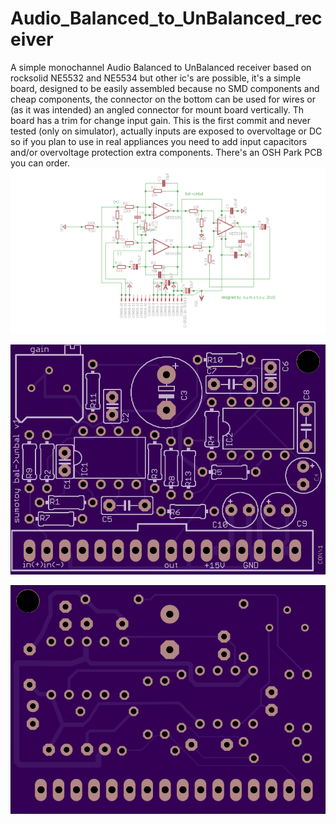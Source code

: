 # Audio_Balanced_to_UnBalanced_receiver
A simple monochannel Audio Balanced to UnBalanced receiver based on rocksolid NE5532 and NE5534 but other ic's are possible, it's a simple board, designed to be easily assembled because no SMD components and cheap components, the connector on the bottom can be used for wires or (as it was intended) an angled connector for mount board vertically.
Th board has a trim for change input gain.
This is the first commit and never tested (only on simulator), actually inputs are exposed to overvoltage or DC so if you plan to use in real appliances you need to add input capacitors and/or overvoltage protection extra components.
There's an OSH Park PCB you can order.<br>
![schematic](https://github.com/sumotoy/Audio_Balanced_to_UnBalanced_receiver/blob/master/schem.png)

![boardFront](https://github.com/sumotoy/Audio_Balanced_to_UnBalanced_receiver/blob/master/recFront.png)

![boardBack](https://github.com/sumotoy/Audio_Balanced_to_UnBalanced_receiver/blob/master/recBack.png)
